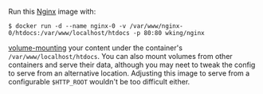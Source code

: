 Run this [Nginx][] image with:

    $ docker run -d --name nginx-0 -v /var/www/nginx-0/htdocs:/var/www/localhost/htdocs -p 80:80 wking/nginx

[volume-mounting][volume-mount] your content under the container's
`/var/www/localhost/htdocs`.  You can also mount volumes from other
containers and serve their data, although you may neet to tweak the
config to serve from an alternative location.  Adjusting this image to
serve from a configurable `$HTTP_ROOT` wouldn't be too difficult
either.

[Nginx]: http://nginx.org/
[volume-mount]: http://docs.docker.io/en/latest/use/working_with_volumes/
